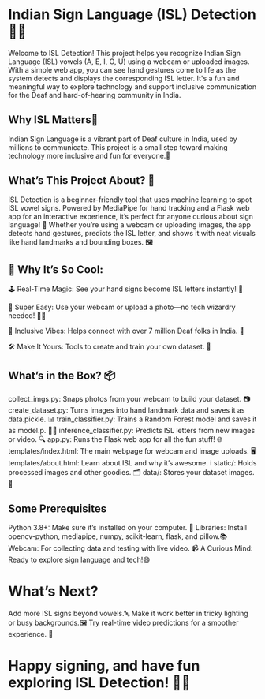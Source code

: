 # Indian Sign Language (ISL) Detection 🤟✨

Welcome to ISL Detection! 
This project helps you recognize Indian Sign Language (ISL) vowels (A, E, I, O, U) using a webcam or uploaded images. With a simple web app, you can see hand gestures come to life as the system detects and displays the corresponding ISL letter. 
It's a fun and meaningful way to explore technology and support inclusive communication for the Deaf and hard-of-hearing community in India.

## Why ISL Matters🚀
Indian Sign Language is a vibrant part of Deaf culture in India, used by millions to communicate. This project is a small step toward making technology more inclusive and fun for everyone.💖

## What’s This Project About? 🌟

ISL Detection is a beginner-friendly tool that uses machine learning to spot ISL vowel signs. Powered by MediaPipe for hand tracking and a Flask web app for an interactive experience, it’s perfect for anyone curious about sign language! 📸 Whether you’re using a webcam or uploading images, the app detects hand gestures, predicts the ISL letter, and shows it with neat visuals like hand landmarks and bounding boxes. 🖼️

## 🎯 Why It’s So Cool:
🕹️ Real-Time Magic: See your hand signs become ISL letters instantly! 🚀

📱 Super Easy: Use your webcam or upload a photo—no tech wizardry needed! 🧙‍♂️

🤝 Inclusive Vibes: Helps connect with over 7 million Deaf folks in India. 💬

🛠️ Make It Yours: Tools to create and train your own dataset. 🧠

## What’s in the Box? 📦
collect_imgs.py: Snaps photos from your webcam to build your dataset. 📷
create_dataset.py: Turns images into hand landmark data and saves it as data.pickle. 📊
train_classifier.py: Trains a Random Forest model and saves it as model.p. 🧑‍💻
inference_classifier.py: Predicts ISL letters from new images or video. 🔍
app.py: Runs the Flask web app for all the fun stuff! 🌐
templates/index.html: The main webpage for webcam and image uploads. 🖥️
templates/about.html: Learn about ISL and why it’s awesome. ℹ️
static/: Holds processed images and other goodies. 🗂️
data/: Stores your dataset images. 📂

## Some Prerequisites
Python 3.8+: Make sure it’s installed on your computer. 🐍
Libraries: Install opencv-python, mediapipe, numpy, scikit-learn, flask, and pillow.📚
Webcam: For collecting data and testing with live video. 📹
A Curious Mind: Ready to explore sign language and tech!😄

# What’s Next?
Add more ISL signs beyond vowels.🔤
Make it work better in tricky lighting or busy backgrounds.🖼️
Try real-time video predictions for a smoother experience. 🎥

# Happy signing, and have fun exploring ISL Detection! 🤩✨
